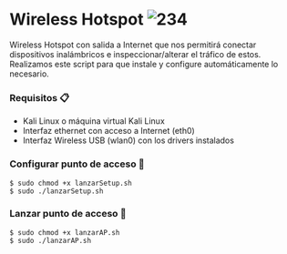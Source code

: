 # Wireless Hotspot ![234](https://user-images.githubusercontent.com/25650177/149798606-fc286bdc-e533-476f-980a-21a41f3f334e.png)

 Wireless Hotspot con salida a Internet que nos permitirá conectar dispositivos inalámbricos e inspeccionar/alterar el tráfico de estos.
 Realizamos este script para que instale y configure automáticamente lo necesario.
 
### Requisitos 📋
 
 - Kali Linux o máquina virtual Kali Linux
 - Interfaz ethernet con acceso a Internet (eth0)
 - Interfaz Wireless USB (wlan0) con los drivers instalados

### Configurar punto de acceso 🔧
    $ sudo chmod +x lanzarSetup.sh
    $ sudo ./lanzarSetup.sh
    
### Lanzar punto de acceso 🚀
    $ sudo chmod +x lanzarAP.sh
    $ sudo ./lanzarAP.sh





